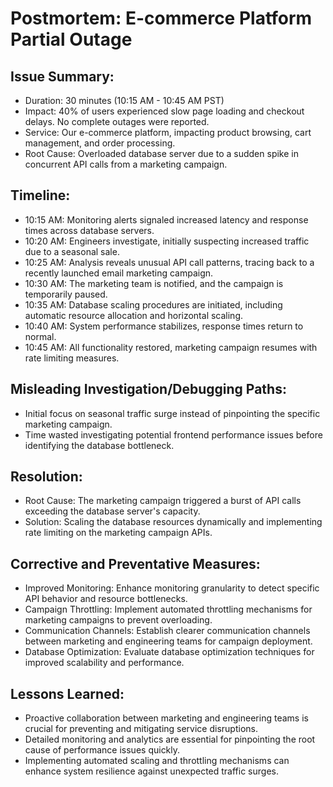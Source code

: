 # Postmortem: E-commerce Platform Partial Outage
## Issue Summary:
- Duration: 30 minutes (10:15 AM - 10:45 AM PST)
- Impact: 40% of users experienced slow page loading and checkout delays. No complete outages were reported.
- Service: Our e-commerce platform, impacting product browsing, cart management, and order processing.
- Root Cause: Overloaded database server due to a sudden spike in concurrent API calls from a marketing campaign.

## Timeline:
- 10:15 AM: Monitoring alerts signaled increased latency and response times across database servers.
- 10:20 AM: Engineers investigate, initially suspecting increased traffic due to a seasonal sale.
- 10:25 AM: Analysis reveals unusual API call patterns, tracing back to a recently launched email marketing campaign.
- 10:30 AM: The marketing team is notified, and the campaign is temporarily paused.
- 10:35 AM: Database scaling procedures are initiated, including automatic resource allocation and horizontal scaling.
- 10:40 AM: System performance stabilizes, response times return to normal.
- 10:45 AM: All functionality restored, marketing campaign resumes with rate limiting measures.

## Misleading Investigation/Debugging Paths:
- Initial focus on seasonal traffic surge instead of pinpointing the specific marketing campaign.
- Time wasted investigating potential frontend performance issues before identifying the database bottleneck.

## Resolution:
- Root Cause: The marketing campaign triggered a burst of API calls exceeding the database server's capacity.
- Solution: Scaling the database resources dynamically and implementing rate limiting on the marketing campaign APIs.

## Corrective and Preventative Measures:
- Improved Monitoring: Enhance monitoring granularity to detect specific API behavior and resource bottlenecks.
- Campaign Throttling: Implement automated throttling mechanisms for marketing campaigns to prevent overloading.
- Communication Channels: Establish clearer communication channels between marketing and engineering teams for campaign deployment.
- Database Optimization: Evaluate database optimization techniques for improved scalability and performance.

## Lessons Learned:
- Proactive collaboration between marketing and engineering teams is crucial for preventing and mitigating service disruptions.
- Detailed monitoring and analytics are essential for pinpointing the root cause of performance issues quickly.
- Implementing automated scaling and throttling mechanisms can enhance system resilience against unexpected traffic surges.

